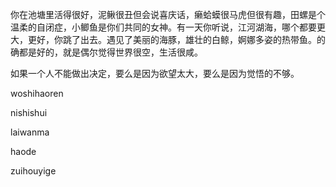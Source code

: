 你在池塘里活得很好，泥鳅很丑但会说喜庆话，癞蛤蟆很马虎但很有趣，田螺是个温柔的自闭症，小鲫鱼是你们共同的女神。有一天你听说，江河湖海，哪个都要更大，更好，你跳了出去。遇见了美丽的海豚，雄壮的白鲸，婀娜多姿的热带鱼。的确都是好的，就是偶尔觉得世界很空，生活很咸。

如果一个人不能做出决定，要么是因为欲望太大，要么是因为觉悟的不够。

woshihaoren

nishishui

laiwanma

haode

zuihouyige